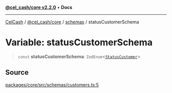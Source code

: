 [**@cel_cash/core v2.2.0**](../../README.md) • **Docs**

***

[CelCash](../../../../packages.md) / [@cel\_cash/core](../../README.md) / [schemas](../README.md) / statusCustomerSchema

# Variable: statusCustomerSchema

> `const` **statusCustomerSchema**: `ZodEnum`\<[`StatusCustomer`](../../types/type-aliases/StatusCustomer.md)\>

## Source

[packages/core/src/schemas/customers.ts:5](https://github.com/Pyxlab/celcash/blob/f7cdc752c29f8a0dcef033e212602412d2050afc/packages/core/src/schemas/customers.ts#L5)
